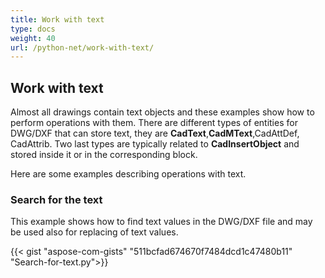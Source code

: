 ```yaml
---
title: Work with text
type: docs
weight: 40
url: /python-net/work-with-text/
---
```


## **Work with text**

Almost all drawings contain text objects and these examples show how to perform operations with them. 
There are different types of entities for DWG/DXF that can store text, they are **CadText**,**CadMText**,CadAttDef, CadAttrib. Two last types are typically related 
to **CadInsertObject** and stored inside it or in the corresponding block.

Here are some examples describing operations with text.

### **Search for the text**

This example shows how to find text values in the DWG/DXF file and may be used also for replacing of text values.

{{< gist "aspose-com-gists" "511bcfad674670f7484dcd1c47480b11" "Search-for-text.py">}}
	